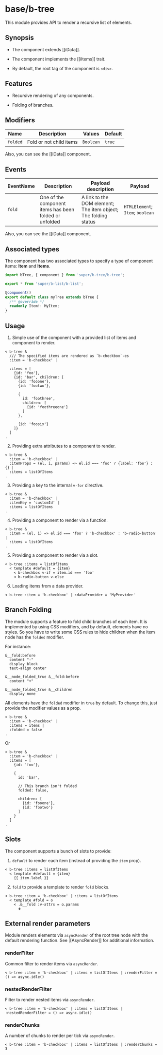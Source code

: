 # base/b-tree

This module provides API to render a recursive list of elements.

## Synopsis

* The component extends [[iData]].

* The component implements the [[iItems]] trait.

* By default, the root tag of the component is `<div>`.

## Features

* Recursive rendering of any components.

* Folding of branches.

## Modifiers

| Name         | Description             | Values    | Default |
| ------------ | ----------------------- | ----------| ------- |
| `folded`     | Fold or not child items | `Boolean` | `true`  |

Also, you can see the [[iData]] component.

## Events

| EventName | Description                                            | Payload description                                            | Payload                          |
| --------- | ------------------------------------------------------ | -------------------------------------------------------------- | -------------------------------- |
| `fold`    | One of the component items has been folded or unfolded | A link to the DOM element; The item object; The folding status | `HTMLElement`; `Item`; `boolean` |

Also, you can see the [[iData]] component.

## Associated types

The component has two associated types to specify a type of component items: **Item** and **Items**.

```typescript
import bTree, { component } from 'super/b-tree/b-tree';

export * from 'super/b-list/b-list';

@component()
export default class myTree extends bTree {
  /** @override */
  readonly Item!: MyItem;
}
```

## Usage

1. Simple use of the component with a provided list of items and component to render.

```
< b-tree &
  /// The specified items are rendered as `b-checkbox`-es
  :item = 'b-checkbox' |

  :items = [
    {id: 'foo'},
    {id: 'bar', children: [
      {id: 'fooone'},
      {id: 'footwo'},

      {
        id: 'foothree',
        children: [
          {id: 'foothreeone'}
        ]
      },

      {id: 'foosix'}
    ]}
  ]
.
```

2. Providing extra attributes to a component to render.

```
< b-tree &
  :item = 'b-checkbox' |
  :itemProps = (el, i, params) => el.id === 'foo' ? {label: 'foo'} : {} |
  :items = listOfItems
.
```

3. Providing a key to the internal `v-for` directive.

```
< b-tree &
  :item = 'b-checkbox' |
  :itemKey = 'customId' |
  :items = listOfItems
.
```

4. Providing a component to render via a function.

```
< b-tree &
  :item = (el, i) => el.id === 'foo' ? 'b-checkbox' : 'b-radio-button' |
  :items = listOfItems
.
```

5. Providing a component to render via a slot.

```
< b-tree :items = listOfItems
  < template #default = {item}
    < b-checkbox v-if = item.id === 'foo'
    < b-radio-button v-else
```

6. Loading items from a data provider.

```
< b-tree :item = 'b-checkbox' | :dataProvider = 'MyProvider'
```

## Branch Folding

The module supports a feature to fold child branches of each item. It is implemented by using CSS modifiers, and by default,
elements have no styles. So you have to write some CSS rules to hide children when the item node has the `folded` modifier.

For instance:

```
&__fold:before
  content "-"
  display block
  text-align center

&__node_folded_true &__fold:before
  content "+"

&__node_folded_true &__children
  display none
```

All elements have the `folded` modifier in `true` by default.
To change this, just provide the modifier values as a prop.

```
< b-tree &
  :item = 'b-checkbox' |
  :items = items |
  :folded = false
.
```

Or

```
< b-tree &
  :item = 'b-checkbox' |
  :items = [
    {id: 'foo'},

    {
      id: 'bar',

      // This branch isn't folded
      folded: false,

      children: [
        {id: 'fooone'},
        {id: 'footwo'}
      ]
    }
  ]
.
```

## Slots

The component supports a bunch of slots to provide:

1. `default` to render each item (instead of providing the `item` prop).

```
< b-tree :items = listOfItems
  < template #default = {item}
    {{ item.label }}
```

2. `fold` to provide a template to render `fold` blocks.

```
< b-tree :item = 'b-checkbox' | :items = listOfItems
  < template #fold = o
    < .&__fold :v-attrs = o.params
      ➕
```

## External render parameters

Module renders elements via `asyncRender` of the root tree node with the default rendering function.
See [[AsyncRender]] for additional information.

### renderFilter

Common filter to render items via `asyncRender`.

```
< b-tree :item = 'b-checkbox' | :items = listOfItems | :renderFilter = () => async.idle()
```

### nestedRenderFilter

Filter to render nested items via `asyncRender`.

```
< b-tree :item = 'b-checkbox' | :items = listOfItems | :nestedRenderFilter = () => async.idle()
```

### renderChunks

A number of chunks to render per tick via `asyncRender`.

```
< b-tree :item = 'b-checkbox' | :items = listOfItems | :renderChunks = 3
```
